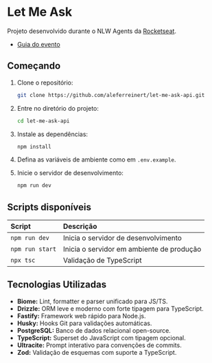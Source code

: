 # Let Me Ask

Projeto desenvolvido durante o NLW Agents da [Rocketseat](https://github.com/Rocketseat).

- [Guia do evento](https://efficient-sloth-d85.notion.site/NLW-Agents-Guia-do-evento-21b395da57708061b24cc1aa48c0fb3a)

## Começando

1. Clone o repositório:

   ```sh
   git clone https://github.com/aleferreinert/let-me-ask-api.git
   ```

2. Entre no diretório do projeto:

   ```sh
   cd let-me-ask-api
   ```

3. Instale as dependências:

   ```sh
   npm install
   ```

4. Defina as variáveis de ambiente como em `.env.example`.
5. Inicie o servidor de desenvolvimento:

   ```sh
   npm run dev
   ```

## Scripts disponíveis

| Script          | Descrição                                 |
| :-------------- | :---------------------------------------- |
| `npm run dev`   | Inicia o servidor de desenvolvimento      |
| `npm run start` | Inicia o servidor em ambiente de produção |
| `npx tsc`       | Validação de TypeScript                   |

## Tecnologias Utilizadas

- **Biome:** Lint, formatter e parser unificado para JS/TS.
- **Drizzle:** ORM leve e moderno com forte tipagem para TypeScript.
- **Fastify:** Framework web rápido para Node.js.
- **Husky:** Hooks Git para validações automáticas.
- **PostgreSQL:** Banco de dados relacional open-source.
- **TypeScript:** Superset do JavaScript com tipagem opcional.
- **Ultracite:** Prompt interativo para convenções de commits.
- **Zod:** Validação de esquemas com suporte a TypeScript.

